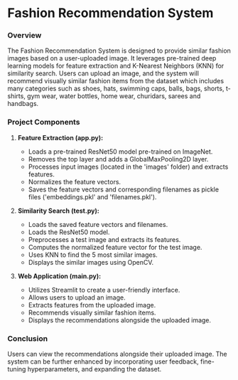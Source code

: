 # Fashion Recommendation System

### Overview
The Fashion Recommendation System is designed to provide similar fashion images based on a user-uploaded image. It leverages pre-trained deep learning models for feature extraction and K-Nearest Neighbors (KNN) for similarity search. Users can upload an image, and the system will recommend visually similar fashion items from the dataset which includes many categories such as shoes, hats, swimming caps, balls, bags, shorts, t-shirts, gym wear, water bottles, home wear, churidars, sarees and handbags.

### Project Components

1. **Feature Extraction (app.py):**
   - Loads a pre-trained ResNet50 model pre-trained on ImageNet.
   - Removes the top layer and adds a GlobalMaxPooling2D layer.
   - Processes input images (located in the 'images' folder) and extracts features.
   - Normalizes the feature vectors.
   - Saves the feature vectors and corresponding filenames as pickle files ('embeddings.pkl' and 'filenames.pkl').

2. **Similarity Search (test.py):**
   - Loads the saved feature vectors and filenames.
   - Loads the ResNet50 model.
   - Preprocesses a test image and extracts its features.
   - Computes the normalized feature vector for the test image.
   - Uses KNN to find the 5 most similar images.
   - Displays the similar images using OpenCV.

3. **Web Application (main.py):**
   - Utilizes Streamlit to create a user-friendly interface.
   - Allows users to upload an image.
   - Extracts features from the uploaded image.
   - Recommends visually similar fashion items.
   - Displays the recommendations alongside the uploaded image.

### Conclusion
Users can view the recommendations alongside their uploaded image. The system can be further enhanced by incorporating user feedback, fine-tuning hyperparameters, and expanding the dataset.
